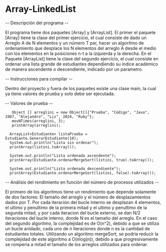 ﻿# Array-LinkedList

 -- Descripción del programa --

 El programa tiene dos paquetes [Array] y [ArrayList]. El primer el paquete [Array] tiene la clase del primer ejercicio, el cual consiste de dado un Arreglo A de N elementos y un número T par, hacer un algorítmo de ordenamiento que desplace los N elementos del arreglo A desde el medio con los elementos en la posiciones n-t a la izquierda y la derecha. En el Paquete [ArrayList] tiene la clase del segundo ejercicio, el cual consiste en ordenar una lista grande de estudiantes dependiendo su índice académico de manera ascendente o descendiente, indicado por un parametro.

 -- Instrucciones para compilar --

  Dentro del proyecto y fuera de los paquetes existe una clase main, la cual ya tiene valores de prueba y solo debe ser ejecutada.

 -- Valores de prueba -- 

       Object [] arreglini = new Object[]{"Prueba", "Código", "Java", 1987, "Alejandro", "Liz", 2024, "Ruby"};
       movNTimes(arreglini, 3);
       printArray(arreglini);

      ArrayList<Estudiante> listaPrueba = Estudiante.GenerarEstudiante(10);
      System.out.println("Lista sin ordenar");
      printArray(listini.toArray());
      
      System.out.println("Lista ordenada ascendente");
      printArray(Estudiante.ordenarMergeSort(listini, true).toArray());
      
      System.out.println("Lista ordenada descendiente");
      printArray(Estudiante.ordenarMergeSort(listini, false).toArray());

-- Análisis del rendimiento en función del número de procesos utilizados --

El primero de los algoritmos tiene un rendimiento que depende solamente de dos factores: El tamaño del arreglo y el número de desplazamientos dados por T. Por cada iteración del bucle interno se desplazan 4 elementos, el ultimo y penultimo de la primera mitad y el ultimo y penultimo de la segunda mitad, y por cada iteracion del bucle externo, se dan N/2 iteraciones del bucle interno, donde N es el tamaño del arreglo. En el caso del segundo algoritmo, la complejidad es de O(n^2), debido a que se utiliza un bucle anidado, cada uno de n iteraciones donde n es la cantidad de estudiantes totales. Utilizando un algoritmo mergeSort, se podría reducir la complejidad de este algoritmo a O(nlog(n)), debido a que progresivamente se romperia a mitad el tamaño de los arreglos utilizados para ordenar. 

